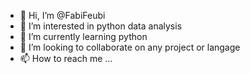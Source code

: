 - 👋 Hi, I’m @FabiFeubi
- 👀 I’m interested in python data analysis
- 🌱 I’m currently learning python
- 💞️ I’m looking to collaborate on any project or langage
- 📫 How to reach me ...

<!---
FabiFeubi/FabiFeubi is a ✨ special ✨ repository because its `README.md` (this file) appears on your GitHub profile.
You can click the Preview link to take a look at your changes.
--->
